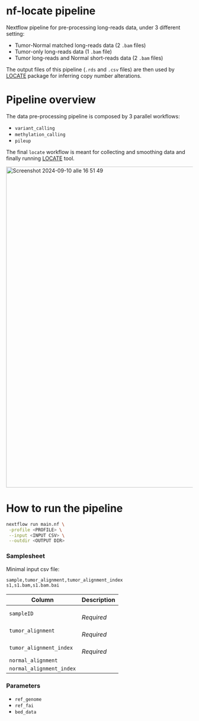 # nf-locate pipeline
Nextflow pipeline for pre-processing long-reads data, under 3 different setting:
- Tumor-Normal matched long-reads data (2 `.bam` files)
- Tumor-only long-reads data (1 `.bam` file)
- Tumor long-reads and Normal short-reads data (2 `.bam` files)

The output files of this pipeline (`.rds` and `.csv` files) are then used by [LOCATE](https://github.com/valerianilucrezia/locate) package for inferring copy number alterations.

# Pipeline overview   
The data pre-processing pipeline is composed by 3 parallel workflows:
- `variant_calling`
- `methylation_calling`
- `pileup`

The final `locate` workflow is meant for collecting and smoothing data and finally running [LOCATE](https://github.com/valerianilucrezia/locate) tool.


<img width="863" alt="Screenshot 2024-09-10 alle 16 51 49" src="https://github.com/user-attachments/assets/714b6b90-61ea-4dd7-ba7a-8bcdbab70686">


# How to run the pipeline
```bash
nextflow run main.nf \
 -profile <PROFILE> \
 --input <INPUT CSV> \
 --outdir <OUTPUT DIR>
```

### Samplesheet
Minimal input csv file:

```bash
sample,tumor_alignment,tumor_alignment_index
s1,s1.bam,s1.bam.bai
```

| Column    | Description                                                                                                                                                                                                                                                                                                                       |
| --------- | --------------------------------------------------------------------------------------------------------------------------------------------------------------------------------------------------------------------------------------------------------------------------------------------------------------------------------- |
| `sampleID` |  <br /> _Required_                                                                                      |
| `tumor_alignment` |  <br /> _Required_                                                                                                                                |
| `tumor_alignment_index`  |  <br /> _Required_                                              |
| `normal_alignment`  |                                                                                                     |
| `normal_alignment_index`  |                                                                                   |                                           |


### Parameters
- `ref_genome`
- `ref_fai`
- `bed_data`

